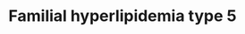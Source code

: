 ---
annotations:
- id: DOID:1171
  parent: genetic disease
  type: Disease Ontology
  value: hyperlipoproteinemia type V
- id: PW:0000013
  parent: disease pathway
  type: Pathway Ontology
  value: disease pathway
- id: DOID:1168
  parent: genetic disease
  type: Disease Ontology
  value: familial hyperlipidemia
authors:
- UlasBabayigit
communities:
- RareDiseases
description: Familial hyperlipidemias are classified according to the Fredrickson
  classification. Type V familial hyperlipidemia is also known as combined hyperlipidemia
  as it look like a combination of type I and type IV. In type V familial hyperlipidemia
  there is an increase in both chylomicrons and VLDL. Both of the lipoproteins are
  hydrolyzed by LPL. However, this is mainly caused by mutations in APOA5. APOA5 plays
  a role in stablizing the APOC2-LPL complex, which is needed to hydrolize VLDL and
  chylomicrons. Mutations in APOA5 would therefore lead to instability of this complex
  and less hydrolysis. Some cases have also shown a decrease in LPL itself, which
  was mostly linked to the VLDL increase.
last-edited: 2021-06-18
ndex: f8cb445a-da33-11eb-b666-0ac135e8bacf
organisms:
- Homo sapiens
redirect_from:
- /index.php/Pathway:WP5112
- /instance/WP5112
revision: null
schema-jsonld:
- '@context': https://schema.org/
  '@id': https://wikipathways.github.io/pathways/WP5112.html
  '@type': Dataset
  creator:
    '@type': Organization
    name: WikiPathways
  description: Familial hyperlipidemias are classified according to the Fredrickson
    classification. Type V familial hyperlipidemia is also known as combined hyperlipidemia
    as it look like a combination of type I and type IV. In type V familial hyperlipidemia
    there is an increase in both chylomicrons and VLDL. Both of the lipoproteins are
    hydrolyzed by LPL. However, this is mainly caused by mutations in APOA5. APOA5
    plays a role in stablizing the APOC2-LPL complex, which is needed to hydrolize
    VLDL and chylomicrons. Mutations in APOA5 would therefore lead to instability
    of this complex and less hydrolysis. Some cases have also shown a decrease in
    LPL itself, which was mostly linked to the VLDL increase.
  keywords:
  - ''
  - APOA1
  - APOA2
  - APOA4
  - APOA5
  - APOC2
  - CETP
  - Cholesterol
  - Chylomicron
  - Chylomicron remnant
  - Familial hyperlipidemia
  - GPIHBP1
  - HDL
  - Hyperlipoproteinemia type V
  - IDL
  - LCAT
  - LDL
  - LDLR
  - LIPC
  - LMF1
  - LPL
  - LRP1
  - Lipoprotein
  - PLTP
  - Phospholipid
  - SEL1L
  - Triglyceride
  - VLDL
  license: CC0
  name: Familial hyperlipidemia type 5
seo: CreativeWork
title: Familial hyperlipidemia type 5
wpid: WP5112
---